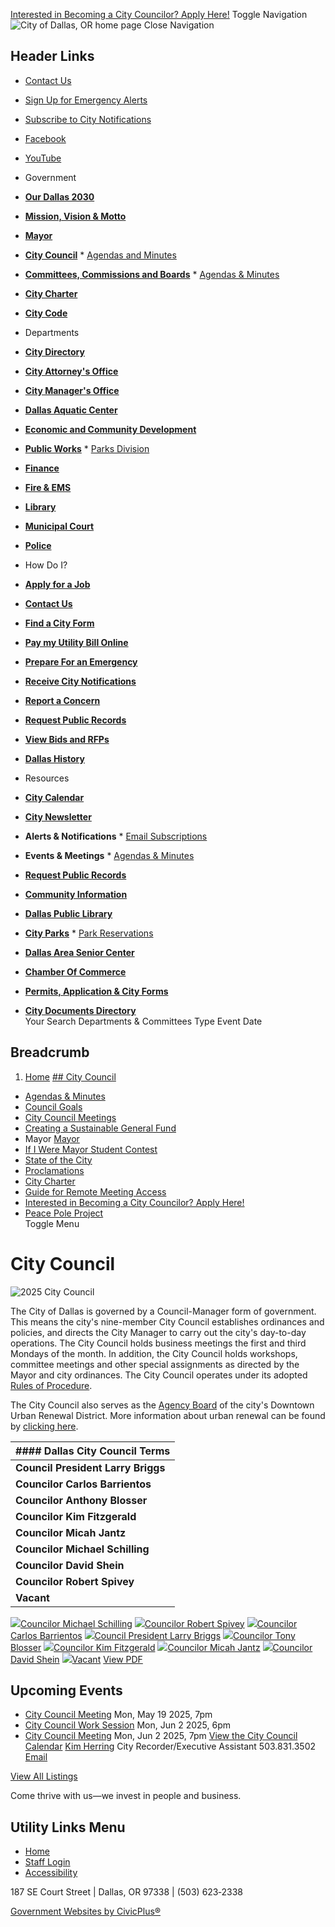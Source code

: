   [Interested in Becoming a City Councilor? Apply Here!](https://www.dallasor.gov/citycouncil/page/interested-becoming-city-councilor-apply-here)  Toggle Navigation  ![City of Dallas, OR home page](images/9963a801d145544b1529cf56df25b16cb8ddb294838e76231566a3659d921120.png)  Close Navigation 

## Header Links

 *  [Contact Us](https://www.dallasor.gov/contact-us) 
 *  [Sign Up for Emergency Alerts](https://oralert.gov/) 
 *  [Subscribe to City Notifications](https://www.dallasor.gov/portal) 
 *  [Facebook](https://www.facebook.com/cityofdallasoregon/) 
 *  [YouTube](https://www.youtube.com/channel/UCeQF36OlkxileNNSUa0-GDQ) 

 *  Government 
   *  [__Our Dallas 2030__](https://www.dallasor.gov/node/5769) 
   *  [__Mission, Vision & Motto__](https://www.dallasor.gov/node/2366) 
   *  [__Mayor__](https://www.dallasor.gov/node/3056) 
   *  [__City Council__](https://www.dallasor.gov/citycouncil) 
     *  [Agendas and Minutes](https://www.dallasor.gov/meetings) 
   *  [__Committees, Commissions and Boards__](https://www.dallasor.gov/bc) 
     *  [Agendas & Minutes](https://www.dallasor.gov/meetings?field_smart_date_value_1=&field_smart_date_end_value=&combine=&department=All&boards-commissions=80) 
   *  [__City Charter__](https://www.dallasor.gov/node/3073) 
   *  [__City Code__](https://dallasor.municipalcodeonline.com/)  
 *  Departments 
   *  [__City Directory__](https://www.dallasor.gov/directory) 
   *  [__City Attorney's Office__](https://www.dallasor.gov/node/2206) 
   *  [__City Manager's Office__](https://www.dallasor.gov/node/74) 
   *  [__Dallas Aquatic Center__](https://www.dallasor.gov/aquaticcenter) 
   *  [__Economic and Community Development__](https://www.dallasor.gov/ecd) 
   *  [__Public Works__](https://www.dallasor.gov/publicworks) 
     *  [Parks Division](https://www.dallasor.gov/node/2701) 
   *  [__Finance__](https://www.dallasor.gov/finance) 
   *  [__Fire & EMS__](https://www.dallasor.gov/fire) 
   *  [__Library__](https://www.dallasor.gov/library) 
   *  [__Municipal Court__](https://www.dallasor.gov/municipalcourt) 
   *  [__Police__](https://www.dallasor.gov/police)  
 *  How Do I? 
   *  [__Apply for a Job__](https://www.governmentjobs.com/careers/dallasor) 
   *  [__Contact Us__](https://www.dallasor.gov/contact-us) 
   *  [__Find a City Form__](https://www.dallasor.gov/forms) 
   *  [__Pay my Utility Bill Online__](https://www.dallasor.gov/node/2818) 
   *  [__Prepare For an Emergency__](https://www.dallasor.gov/node/2553) 
   *  [__Receive City Notifications__](https://www.dallasor.gov/portal) 
   *  [__Report a Concern__](https://www.dallasor.gov/node/3256) 
   *  [__Request Public Records__](https://www.dallasor.gov/node/2388) 
   *  [__View Bids and RFPs__](https://www.dallasor.gov/node/5882) 
   *  [__Dallas History__](https://www.dallasor.gov/node/3260)  
 *  Resources 
   *  [__City Calendar__](https://www.dallasor.gov/calendar) 
   *  [__City Newsletter__](https://www.dallasor.gov/node/5869) 
   *  __Alerts & Notifications__ 
     *  [Email Subscriptions](https://www.dallasor.gov/portal) 
   *  __Events & Meetings__ 
     *  [Agendas & Minutes](https://www.dallasor.gov/meetings) 
   *  [__Request Public Records__](https://www.dallasor.gov/node/2388) 
   *  [__Community Information__](https://www.dallasor.gov/node/7017) 
   *  [__Dallas Public Library__](https://www.dallasor.gov/library) 
   *  [__City Parks__](https://www.dallasor.gov/node/2716) 
     *  [Park Reservations](https://www.dallasor.gov/node/2707) 
   *  [__Dallas Area Senior Center__](https://dallasareaseniors.org/about.html) 
   *  [__Chamber Of Commerce__](https://dallasoregon.org/) 
   *  [__Permits, Application & City Forms__](https://www.dallasor.gov/forms) 
   *  [__City Documents Directory__](https://www.dallasor.gov/document-library)  
 Your Search Departments & Committees Type Event Date 

## Breadcrumb

 1.  [Home](https://www.dallasor.gov/) 
  [## City Council](https://www.dallasor.gov/citycouncil)  

 *   [Agendas & Minutes](https://www.dallasor.gov/meetings?field_smart_date_value_1=&field_smart_date_end_value=&combine=&department=All&boards-commissions=98)  
 *   [Council Goals](https://www.dallasor.gov/citycouncil/page/council-goals)  
 *   [City Council Meetings](https://www.dallasor.gov/citycouncil/page/city-council-meetings)  
 *   [Creating a Sustainable General Fund](https://www.dallasor.gov/citycouncil/page/creating-sustainable-general-fund)  
 *  Mayor  [Mayor](https://www.dallasor.gov/citycouncil/page/mayor)  
   *   [If I Were Mayor Student Contest](https://www.dallasor.gov/citycouncil/page/if-i-were-mayor-student-contest)  
   *   [State of the City](https://www.dallasor.gov/citycouncil/page/state-city)  
   *   [Proclamations](https://www.dallasor.gov/citycouncil/page/proclamations)  
 *   [City Charter](https://www.dallasor.gov/bc/page/dallas-city-charter)  
 *   [Guide for Remote Meeting Access](https://www.dallasor.gov/citycouncil/page/guide-remote-meeting-access)  
 *   [Interested in Becoming a City Councilor? Apply Here!](https://www.dallasor.gov/citycouncil/page/interested-becoming-city-councilor-apply-here)  
 *   [Peace Pole Project](https://www.dallasor.gov/community/page/peace-pole-project)  
 Toggle Menu 

#  City Council 

  ![2025 City Council](images/f86f66f10bd3ec982119592b6eaeb13967abf339b0af4d32eb352275da89157d.jpg)  

The City of Dallas is governed by a Council-Manager form of government. This means the city's nine-member City Council establishes ordinances and policies, and directs the City Manager to carry out the city's day-to-day operations. The City Council holds business meetings the first and third Mondays of the month. In addition, the City Council holds workshops, committee meetings and other special assignments as directed by the Mayor and city ordinances. The City Council operates under its adopted [Rules of Procedure](https://www.dallasor.gov/node/4378).

The City Council also serves as the [Agency Board](https://www.dallasor.gov/node/3206) of the city's Downtown Urban Renewal District. More information about urban renewal can be found by  [clicking here](https://www.dallasor.gov/node/3210).

|####  __Dallas City Council Terms__ |
|---|
|__Council President Larry Briggs__|Term Expires: 12/31/2026|
|__Councilor Carlos Barrientos__|Term Expires: 12/31/2028|
|__Councilor Anthony Blosser__|Term Expires: 12/31/2028|
|__Councilor Kim Fitzgerald__|Term Expires: 12/31/2028|
|__Councilor Micah Jantz__|Term Expires: 12/31/2026|
|__Councilor Michael Schilling__|Term Expires: 12/31/2026|
|__Councilor David Shein__|Term Expires: 12/31/2026|
|__Councilor Robert Spivey__|Term Expires: 12/31/2028|
|__Vacant__|Term Expires: 12/31/2028|

  [![](images/252078a984ab8c44e1ccc69239ced8e3de497d31b7d419f8c5b7bc2447599597.jpg)Councilor Michael Schilling](https://www.dallasor.gov/citycouncil/page/councilor-michael-schilling)   [![](images/0525943b7b109e9ffc39954eec1c685c7bc4346937c702537dfa18fa91e2b6a4.jpg)Councilor Robert Spivey](https://www.dallasor.gov/citycouncil/page/councilor-robert-spivey)   [![](images/eb920c1c88d299b5371bec653fbf59729bbc1e9816b3e87fe65604141a5ac62c.png)Councilor Carlos Barrientos](https://www.dallasor.gov/citycouncil/page/councilor-carlos-barrientos)   [![](images/ebb9afc8d0fe9aae8662604751c3c7be5361b518866c3f990c778f2b64b03664.jpg)Council President Larry Briggs](https://www.dallasor.gov/citycouncil/page/council-president-larry-briggs)   [![](images/71ecf40a6969aa4e8b0feb120f230cf973198060707d37da7e1502663e0ad6d7.jpg)Councilor Tony Blosser](https://www.dallasor.gov/citycouncil/page/councilor-tony-blosser)   [![](images/e2e2c50c28ded19e33973715986d31c59a130072dccdb00f95463504b8ea20ca.jpg)Councilor Kim Fitzgerald](https://www.dallasor.gov/citycouncil/page/councilor-kim-fitzgerald)   [![](images/aac06763634e020c07608f9b6c21338b5d60bedc2d6d677718bbf12a8a964e12.jpg)Councilor Micah Jantz](https://www.dallasor.gov/citycouncil/page/councilor-micah-jantz)   [![](images/3fbd83aca4ae9cf2fe68fc666b9373680b9a98743b6c85ad1cd6907b7b85e265.jpg)Councilor David Shein](https://www.dallasor.gov/citycouncil/page/councilor-david-shein)   [![](images/7711a024565f9277033bf26721662b282146d2be460ecd04eb6d50561dd3518d.png)Vacant](https://www.dallasor.gov/citycouncil/page/vacant)   [View PDF](https://www.dallasor.gov/print/pdf/node/98)  

## Upcoming Events

 *   [City Council Meeting](https://www.dallasor.gov/citycouncil/meeting/city-council-meeting-75)  Mon, May 19 2025, 7pm 
 *   [City Council Work Session](https://www.dallasor.gov/citycouncil/meeting/city-council-work-session-47)  Mon, Jun 2 2025, 6pm 
 *   [City Council Meeting](https://www.dallasor.gov/citycouncil/meeting/city-council-meeting-76)  Mon, Jun 2 2025, 7pm 
  [View the City Council Calendar](https://www.dallasor.gov/calendar?boards-commissions=98)   [Kim Herring](https://www.dallasor.gov/citymanager/directory-listing/kim-herring)  City Recorder/Executive Assistant 503.831.3502  [Email](https://www.dallasor.gov/email-contact/node/3886/field_email/sidebar_standard)  

 [View All Listings](https://www.dallasor.gov/directory) 

Come thrive with us—we invest in people and business.

## Utility Links Menu

 *  [Home](https://www.dallasor.gov/) 
 *  [Staff Login](https://www.dallasor.gov/login?current=/aquaticcenter/page/water-aerobics-schedule) 
 *  [Accessibility](https://www.dallasor.gov/citymanager/page/website-accessibility) 

187 SE Court Street | Dallas, OR 97338 | (503) 623‑2338

  [Government Websites by CivicPlus®](https://www.civicplus.com/)  